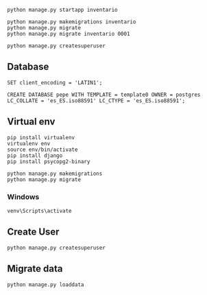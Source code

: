 ```
python manage.py startapp inventario

python manage.py makemigrations inventario
python manage.py migrate
python manage.py migrate inventario 0001

python manage.py createsuperuser
```

## Database
```
SET client_encoding = 'LATIN1';

CREATE DATABASE pepe WITH TEMPLATE = template0 OWNER = postgres LC_COLLATE = 'es_ES.iso88591' LC_CTYPE = 'es_ES.iso88591';
```

## Virtual env
```
pip install virtualenv
virtualenv env
source env/bin/activate
pip install django
pip install psycopg2-binary

python manage.py makemigrations
python manage.py migrate
```
### Windows
```
venv\Scripts\activate
```


## Create User
```
python manage.py createsuperuser
```

## Migrate data
```
python manage.py loaddata
```